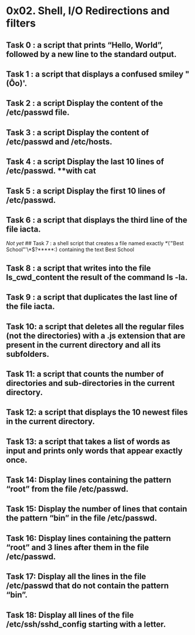 # 0x02. Shell, I/O Redirections and filters

## Task 0 :  a script that prints “Hello, World”, followed by a new line to the standard output.
## Task 1 :  a script that displays a confused smiley "(Ôo)'.
## Task 2 :  a script Display the content of the /etc/passwd file.
## Task 3 :  a script Display the content of /etc/passwd and /etc/hosts.
## Task 4 :  a script Display the last 10 lines of /etc/passwd. **with cat
## Task 5 :  a script Display the first 10 lines of /etc/passwd.
## Task 6 :  a script that displays the third line of the file iacta.
*Not yet*  ## Task 7 :  a shell script that creates a file named exactly \*\\'"Best School"\'\\*$\?\*\*\*\*\*:) containing the text Best School
## Task 8 :  a script that writes into the file ls_cwd_content the result of the command ls -la.
## Task 9 :  a script that duplicates the last line of the file iacta.
## Task 10:  a script that deletes all the regular files (not the directories) with a .js extension that are present in the current directory and all its subfolders.
## Task 11:  a script that counts the number of directories and sub-directories in the current directory.
## Task 12:  a script that displays the 10 newest files in the current directory.
## Task 13:  a script that takes a list of words as input and prints only words that appear exactly once.
## Task 14:  Display lines containing the pattern “root” from the file /etc/passwd.
## Task 15:  Display the number of lines that contain the pattern “bin” in the file /etc/passwd.
## Task 16:  Display lines containing the pattern “root” and 3 lines after them in the file /etc/passwd.
## Task 17:  Display all the lines in the file /etc/passwd that do not contain the pattern “bin”.
## Task 18:  Display all lines of the file /etc/ssh/sshd_config starting with a letter.
